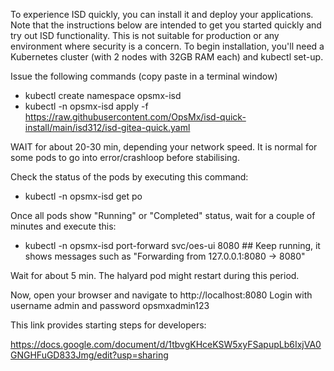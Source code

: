 To experience ISD quickly, you can install it and deploy your applications. Note that the instructions below are intended to get you started quickly and try out ISD functionality. This is not suitable for production or any environment where security is a concern.
To begin installation, you'll need a Kubernetes cluster  (with 2 nodes with 32GB RAM each) and kubectl set-up.

Issue the following commands (copy paste in a terminal window)
- kubectl create namespace opsmx-isd
- kubectl -n opsmx-isd apply -f https://raw.githubusercontent.com/OpsMx/isd-quick-install/main/isd312/isd-gitea-quick.yaml

WAIT for about 20-30 min, depending your network speed.
It is normal for some pods to go into error/crashloop before stabilising.

Check the status of the pods by executing this command:
- kubectl -n opsmx-isd get po

Once all pods show "Running" or "Completed" status, wait for a couple of minutes and execute this:
- kubectl -n opsmx-isd  port-forward svc/oes-ui 8080  ## Keep running, it shows messages such as "Forwarding from 127.0.0.1:8080 -> 8080"

Wait for about 5 min. The halyard pod might restart during this period.

Now, open your browser and navigate to http://localhost:8080
Login with username admin and password opsmxadmin123

This link provides starting steps for developers:

https://docs.google.com/document/d/1tbvgKHceKSW5xyFSapupLb6IxjVA0GNGHFuGD833Jmg/edit?usp=sharing
